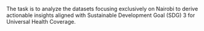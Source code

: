 The task is to analyze the datasets focusing exclusively on Nairobi to derive actionable insights aligned with Sustainable Development Goal (SDG) 3 for Universal Health Coverage.
